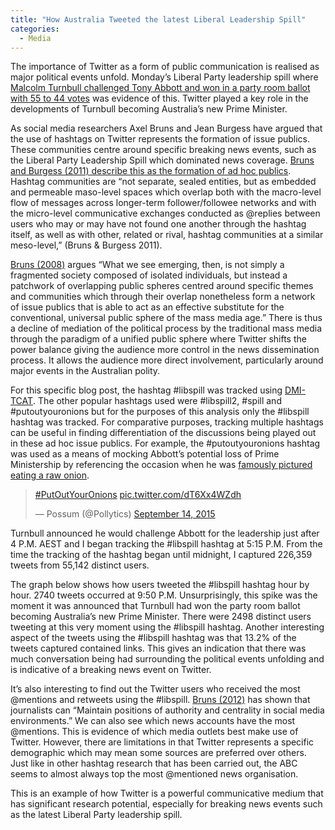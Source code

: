 ```yaml
---
title: "How Australia Tweeted the latest Liberal Leadership Spill"
categories:
  - Media
---
```

The importance of Twitter as a form of public communication is realised as major political events unfold. Monday&#8217;s Liberal Party leadership spill where <a href="http://www.abc.net.au/news/2015-09-14/malcolm-turnbull-wins-liberal-leadership-ballot-over-tony-abbott/6775464" target="_blank">Malcolm Turnbull challenged Tony Abbott and won in a party room ballot with 55 to 44 votes</a> was evidence of this. Twitter played a key role in the developments of Turnbull becoming Australia&#8217;s new Prime Minister.

As social media researchers Axel Bruns and Jean Burgess have argued that the use of hashtags on Twitter represents the formation of issue publics. These communities centre around specific breaking news events, such as the Liberal Party Leadership Spill which dominated news coverage. <span style="font-weight: 400;"><a href="http://snurb.info/files/2011/The%20Use%20of%20Twitter%20Hashtags%20in%20the%20Formation%20of%20Ad%20Hoc%20Publics%20(final).pdf" target="_blank">Bruns and Burgess (2011) describe this as the formation of ad hoc publics</a>. Hashtag communities are “not separate, sealed entities, but as embedded and permeable maso-level spaces which overlap both with the macro-level flow of messages across longer-term follower/followee networks and with the micro-level communicative exchanges conducted as @replies between users who may or may have not found one another through the hashtag itself, as well as with other, related or rival, hashtag communities at a similar meso-level,” (Bruns & Burgess 2011).</span>

<a href="http://snurb.info/files/Life%20beyond%20the%20Public%20Sphere%20-%20Information%20Polity.pdf" target="_blank">Bruns (2008)</a> argues “What we see emerging, then, is not simply a fragmented society composed of isolated individuals, but instead a patchwork of overlapping public spheres centred around specific themes and communities which through their overlap nonetheless form a network of issue publics that is able to act as an effective substitute for the conventional, universal public sphere of the mass media age.” There is thus a decline of mediation of the political process by the traditional mass media through the paradigm of a unified public sphere where Twitter shifts the power balance giving the audience more control in the news dissemination process. It allows the audience more direct involvement, particularly around major events in the Australian polity.

For this specific blog post, the hashtag #libspill was tracked using <a href="https://github.com/digitalmethodsinitiative/dmi-tcat" target="_blank">DMI-TCAT</a>. The other popular hashtags used were #libspill2, #spill and #putoutyouronions but for the purposes of this analysis only the #libspill hashtag was tracked. For comparative purposes, tracking multiple hashtags can be useful in finding differentiation of the discussions being played out in these ad hoc issue publics. For example, the #putoutyouronions hashtag was used as a means of mocking Abbott&#8217;s potential loss of Prime Ministership by referencing the occasion when he was <a href="http://www.theage.com.au/federal-politics/political-news/tony-abbott-shocks-as-he-eats-a-raw-onion-whole-20150313-143syz.html" target="_blank">famously pictured eating a raw onion</a>.

<blockquote class="twitter-tweet" lang="en">
  <p dir="ltr" lang="en">
    <sniff> <a href="https://twitter.com/hashtag/PutOutYourOnions?src=hash">#PutOutYourOnions</a> <a href="http://t.co/dT6Xx4WZdh">pic.twitter.com/dT6Xx4WZdh</a>
  </p>

  <p>
    — Possum (@Pollytics) <a href="https://twitter.com/Pollytics/status/643320518481965056">September 14, 2015</a>
  </p>
</blockquote>



Turnbull announced he would challenge Abbott for the leadership just after 4 P.M. AEST and I began tracking the #libspill hashtag at 5:15 P.M. From the time the tracking of the hashtag began until midnight, I captured 226,359 tweets from 55,142 distinct users.

The graph below shows how users tweeted the #libspill hashtag hour by hour. 2740 tweets occurred at 9:50 P.M. Unsurprisingly, this spike was the moment it was announced that Turnbull had won the party room ballot becoming Australia&#8217;s new Prime Minister. There were 2498 distinct users tweeting at this very moment using the #libspill hashtag. Another interesting aspect of the tweets using the #libspill hashtag was that 13.2% of the tweets captured contained links. This gives an indication that there was much conversation being had surrounding the political events unfolding and is indicative of a breaking news event on Twitter.

It&#8217;s also interesting to find out the Twitter users who received the most @mentions and retweets using the #libspill. <a href="http://snurb.info/files/2012/A%20Chance%20for%20Diversity.pdf" target="_blank">Bruns (2012)</a> has shown that journalists can &#8220;M<span style="font-weight: 400;">aintain positions of authority and centrality in social media environments.” We can also see which news accounts have the most @mentions. This is evidence of which media outlets best make use of Twitter. However, there are limitations in that Twitter represents a specific demographic which may mean some sources are preferred over others. Just like in other hashtag research that has been carried out, the ABC seems to almost always top the most @mentioned news organisation.</span>



This is an example of how Twitter is a powerful communicative medium that has significant research potential, especially for breaking news events such as the latest Liberal Party leadership spill.
